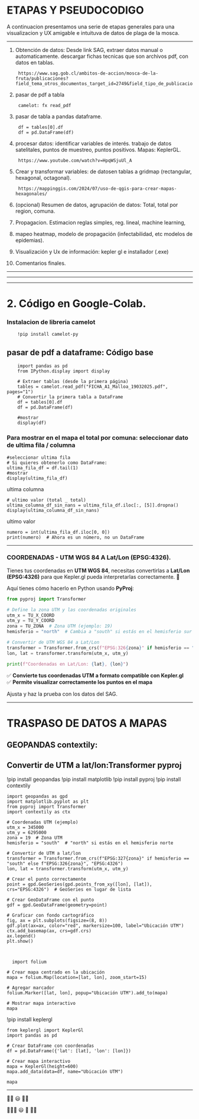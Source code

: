 
# ETAPAS Y PSEUDOCODIGO

A continuacion presentamos una serie de etapas generales para una visualizacion y UX amigable e intuituva de datos de plaga de la mosca.

---

1. Obtención de datos: Desde link SAG, extraer datos manual o automaticamente. descargar fichas tecnicas que son archivos pdf, con datos en tablas.

        https://www.sag.gob.cl/ambitos-de-accion/mosca-de-la-fruta/publicaciones?field_tema_otros_documentos_target_id=2749&field_tipo_de_publicacion_target_id=244&field_fecha_otros_value=&title=&order=field_fecha_otros&sort=desc


2. pasar de pdf a tabla

        camelot: fx read_pdf
   

3. pasar de tabla a pandas dataframe.
        
        df = tables[0].df
        df = pd.DataFrame(df)





4. procesar datos: identificar variables de interés. trabajo de datos satelitales, puntos de muestreo, puntos positivos. Mapas: KeplerGL.

        https://www.youtube.com/watch?v=HpqWSjuUl_A

5. Crear y transformar variables: de datosen tablas a gridmap (rectangular, hexagonal, octagonal).

        https://mappinggis.com/2024/07/uso-de-qgis-para-crear-mapas-hexagonales/


6. (opcional) Resumen de datos, agrupación de datos: Total, total por region, comuna.


7. Propagacion. Estimacion reglas simples,  reg. lineal, machine learning,
8. mapeo heatmap, modelo de propagación (infectabilidad, etc modelos de epidemias).
9. Visualización y Ux de información: kepler gl e installador (.exe)


10. Comentarios finales.



---
---
---



# 2. Código en Google-Colab.


### Instalacion de libreria camelot

        !pip install camelot-py


## pasar de pdf a dataframe: Código base

        import pandas as pd
        from IPython.display import display
        
        # Extraer tablas (desde la primera página)
        tables = camelot.read_pdf("FICHA_A1_Malloa_19032025.pdf", pages="1")
        # Convertir la primera tabla a DataFrame
        df = tables[0].df
        df = pd.DataFrame(df)
        
        #mostrar
        display(df)


### Para mostrar en el mapa el total por comuna: seleccionar dato de ultima fila / columna

    #seleccionar ultima fila
    # Si quieres obtenerlo como DataFrame:
    ultima_fila_df = df.tail(1)
    #mostrar
    display(ultima_fila_df)

ultima columna

    # ultimo valor (total _ total)
    ultima_columna_df_sin_nans = ultima_fila_df.iloc[:, [5]].dropna()
    display(ultima_columna_df_sin_nans)

ultimo valor

    numero = int(ultima_fila_df.iloc[0, 0])
    print(numero)  # Ahora es un número, no un DataFrame


---

### COORDENADAS - UTM WGS 84 A Lat/Lon (EPSG:4326).

Tienes tus coordenadas en **UTM WGS 84**, necesitas convertirlas a **Lat/Lon (EPSG:4326)** para que Kepler.gl pueda interpretarlas correctamente. 🚀  

Aquí tienes cómo hacerlo en Python usando **PyProj**:  

```python
from pyproj import Transformer

# Define la zona UTM y las coordenadas originales
utm_x = TU_X_COORD
utm_y = TU_Y_COORD
zona = TU_ZONA  # Zona UTM (ejemplo: 19)
hemisferio = "north"  # Cambia a "south" si estás en el hemisferio sur

# Convertir de UTM WGS 84 a Lat/Lon
transformer = Transformer.from_crs(f"EPSG:326{zona}" if hemisferio == "north" else f"EPSG:327{zona}", "EPSG:4326")
lon, lat = transformer.transform(utm_x, utm_y)

print(f"Coordenadas en Lat/Lon: {lat}, {lon}")
```

✅ **Convierte tus coordenadas UTM a formato compatible con Kepler.gl**  
✅ **Permite visualizar correctamente los puntos en el mapa**  

Ajusta y haz la prueba con los datos del SAG. 



---


# TRASPASO DE DATOS A MAPAS

##  GEOPANDAS contextily: 
##  Convertir de UTM a lat/lon:Transformer pyproj

!pip install geopandas
!pip install matplotlib
!pip install pyproj
!pip install contextily


    import geopandas as gpd 
    import matplotlib.pyplot as plt
    from pyproj import Transformer
    import contextily as ctx
    
    # Coordenadas UTM (ejemplo)
    utm_x = 345000
    utm_y = 6295000
    zona = 19  # Zona UTM
    hemisferio = "south"  # "north" si estás en el hemisferio norte
    
    # Convertir de UTM a lat/lon
    transformer = Transformer.from_crs(f"EPSG:327{zona}" if hemisferio == "south" else f"EPSG:326{zona}", "EPSG:4326")
    lon, lat = transformer.transform(utm_x, utm_y)
    
    # Crear el punto correctamente
    point = gpd.GeoSeries(gpd.points_from_xy([lon], [lat]), crs="EPSG:4326")  # GeoSeries en lugar de lista
    
    # Crear GeoDataFrame con el punto
    gdf = gpd.GeoDataFrame(geometry=point)
    
    # Graficar con fondo cartográfico
    fig, ax = plt.subplots(figsize=(8, 8))
    gdf.plot(ax=ax, color="red", markersize=100, label="Ubicación UTM")
    ctx.add_basemap(ax, crs=gdf.crs)
    ax.legend()
    plt.show()



      import folium
    
    # Crear mapa centrado en la ubicación
    mapa = folium.Map(location=[lat, lon], zoom_start=15)
    
    # Agregar marcador
    folium.Marker([lat, lon], popup="Ubicación UTM").add_to(mapa)
    
    # Mostrar mapa interactivo
    mapa



!pip install keplergl


    from keplergl import KeplerGl
    import pandas as pd
    
    # Crear DataFrame con coordenadas
    df = pd.DataFrame({'lat': [lat], 'lon': [lon]})
    
    # Crear mapa interactivo
    mapa = KeplerGl(height=600)
    mapa.add_data(data=df, name="Ubicación UTM")
    
    mapa



---

🚀🚀 😃  🚀🚀

🚀🚀🚀 😃 🚀 🚀🚀
